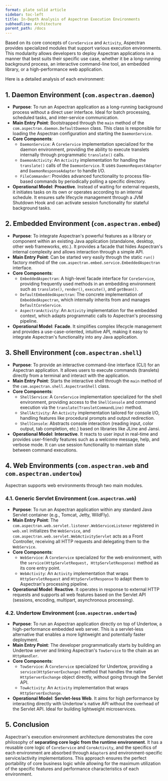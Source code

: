 ```yaml
---
format: plate solid article
sidebar: toc-left
title: In-Depth Analysis of Aspectran Execution Environments
subheadline: Architecture
parent_path: /docs
---
```


Based on its core concepts of `CoreService` and `Activity`, Aspectran provides specialized modules that support various execution environments. This modularity allows developers to deploy Aspectran applications in a manner that best suits their specific use case, whether it be a long-running background process, an interactive command-line tool, an embedded library, or a high-performance web application.

Here is a detailed analysis of each environment:

## 1. Daemon Environment (`com.aspectran.daemon`)

-   **Purpose**: To run an Aspectran application as a long-running background process without a direct user interface. Ideal for batch processing, scheduled tasks, and inter-service communication.
-   **Main Entry Point**: Bootstrapped through the `main` method of the `com.aspectran.daemon.DefaultDaemon` class. This class is responsible for loading the Aspectran configuration and starting the `DaemonService`.
-   **Core Components**:
    -   `DaemonService`: A `CoreService` implementation specialized for the daemon environment, providing the ability to execute translets internally through programmatic `translate()` calls.
    -   `DaemonActivity`: An `Activity` implementation for handling the `translate()` calls of the `DaemonService`. It uses `DaemonRequestAdapter` and `DaemonResponseAdapter` to handle I/O.
    -   `FileCommander`: Provides advanced functionality to process file-based commands by periodically polling a specific directory.
-   **Operational Model**: **Proactive**. Instead of waiting for external requests, it initiates tasks on its own or operates according to an internal schedule. It ensures safe lifecycle management through a JVM Shutdown Hook and can activate session functionality for stateful background tasks.

## 2. Embedded Environment (`com.aspectran.embed`)

-   **Purpose**: To integrate Aspectran's powerful features as a library or component within an existing Java application (standalone, desktop, other web frameworks, etc.). It provides a facade that hides Aspectran's internal complexity and allows interaction through a simple API.
-   **Main Entry Point**: Can be started very easily through the static `run()` factory method of the `com.aspectran.embed.service.EmbeddedAspectran` interface.
-   **Core Components**:
    -   `EmbeddedAspectran`: A high-level facade interface for `CoreService`, providing frequently used methods in an embedding environment such as `translate()`, `render()`, `execute()`, and `getBean()`.
    -   `DefaultEmbeddedAspectran`: The concrete implementation of `EmbeddedAspectran`, which internally inherits from and manages `DefaultCoreService`.
    -   `AspectranActivity`: An `Activity` implementation for the embedded context, which adapts programmatic calls to Aspectran's processing pipeline.
-   **Operational Model**: **Facade**. It simplifies complex lifecycle management and provides a use-case-oriented, intuitive API, making it easy to integrate Aspectran's functionality into any Java application.

## 3. Shell Environment (`com.aspectran.shell`)

-   **Purpose**: To provide an interactive command-line interface (CLI) for an Aspectran application. It allows users to execute commands (translets) directly from a terminal and interact with the application.
-   **Main Entry Point**: Starts the interactive shell through the `main` method of the `com.aspectran.shell.AspectranShell` class.
-   **Core Components**:
    -   `ShellService`: A `CoreService` implementation specialized for the shell environment, providing access to the `ShellConsole` and command execution via the `translate(TransletCommandLine)` method.
    -   `ShellActivity`: An `Activity` implementation tailored for console I/O, handling features like procedural prompts and output redirection.
    -   `ShellConsole`: Abstracts console interaction (reading input, color output, tab completion, etc.) based on libraries like JLine and Jansi.
-   **Operational Model**: **Interactive**. It reacts to user input in real-time and provides user-friendly features such as a welcome message, help, and verbose mode. It can use session functionality to maintain state between command executions.

## 4. Web Environments (`com.aspectran.web` and `com.aspectran.undertow`)

Aspectran supports web environments through two main modules.

### 4.1. Generic Servlet Environment (`com.aspectran.web`)

-   **Purpose**: To run an Aspectran application within any standard Java Servlet container (e.g., Tomcat, Jetty, WildFly).
-   **Main Entry Point**: The `com.aspectran.web.servlet.listener.WebServiceListener` registered in `web.xml` initializes the `WebService`, and `com.aspectran.web.servlet.WebActivityServlet` acts as a Front Controller, receiving all HTTP requests and delegating them to the `WebService`.
-   **Core Components**:
    -   `WebService`: A `CoreService` specialized for the web environment, with the `service(HttpServletRequest, HttpServletResponse)` method as its core entry point.
    -   `WebActivity`: An `Activity` implementation that wraps `HttpServletRequest` and `HttpServletResponse` to adapt them to Aspectran's processing pipeline.
-   **Operational Model**: **Reactive**. It operates in response to external HTTP requests and supports all web features based on the Servlet API (sessions, encoding, multipart, asynchronous processing).

### 4.2. Undertow Environment (`com.aspectran.undertow`)

-   **Purpose**: To run an Aspectran application directly on top of Undertow, a high-performance embedded web server. This is a servlet-less alternative that enables a more lightweight and potentially faster deployment.
-   **Main Entry Point**: The developer programmatically starts by building an Undertow server and linking Aspectran's `TowService` to the chain as an `HttpHandler`.
-   **Core Components**:
    *   `TowService`: A `CoreService` specialized for Undertow, providing a `service(HttpServerExchange)` method that handles the native `HttpServerExchange` object directly, without going through the Servlet API.
    *   `TowActivity`: An `Activity` implementation that wraps `HttpServerExchange`.
-   **Operational Model**: **Servlet-less Web**. It aims for high performance by interacting directly with Undertow's native API without the overhead of the Servlet API. Ideal for building lightweight microservices.

## 5. Conclusion

Aspectran's execution environment architecture demonstrates the core philosophy of **separating core logic from the runtime environment**. It has a reusable core logic of `CoreService` and `CoreActivity`, and the specifics of each environment are absorbed through `Adapter`s and environment-specific service/activity implementations. This approach ensures the perfect portability of core business logic while allowing for the maximum utilization of the specific features and performance characteristics of each environment.
